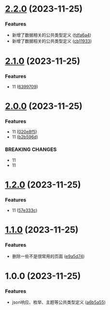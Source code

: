 # [2.2.0](https://github.com/dongjak-types/commons-ts/compare/v2.1.0...v2.2.0) (2023-11-25)


### Features

* 新增了数据相关的公共类型定义 ([fdfa6a4](https://github.com/dongjak-types/commons-ts/commit/fdfa6a4c730de892eb41e2cf4cd57a0eae7f37a5))
* 新增了数据相关的公共类型定义 ([cb11933](https://github.com/dongjak-types/commons-ts/commit/cb11933cbefb37dd20d9d386c76f32f9291967fd))

# [2.1.0](https://github.com/dongjak-types/commons-ts/compare/v2.0.0...v2.1.0) (2023-11-25)


### Features

* 11 ([6399709](https://github.com/dongjak-types/commons-ts/commit/63997094f32118fd27e122b3de151cf3a19fde3b))

# [2.0.0](https://github.com/dongjak-types/commons-ts/compare/v1.2.0...v2.0.0) (2023-11-25)


### Features

* 11 ([020e8f5](https://github.com/dongjak-types/commons-ts/commit/020e8f56b57883f203c411a5a84c7780f0d631d0))
* 11 ([b2b596d](https://github.com/dongjak-types/commons-ts/commit/b2b596dccd94f96054158b4cc87236728b31f1b1))


### BREAKING CHANGES

* 11
* 11

# [1.2.0](https://github.com/dongjak-types/commons-ts/compare/v1.1.0...v1.2.0) (2023-11-25)


### Features

* 11 ([57e333c](https://github.com/dongjak-types/commons-ts/commit/57e333c8b9c4d3bf170d81888a1554f385af3fdc))

# [1.1.0](https://github.com/dongjak-types/commons-ts/compare/v1.0.0...v1.1.0) (2023-11-25)


### Features

* 删除一些不是很常用的页面 ([e9a5d74](https://github.com/dongjak-types/commons-ts/commit/e9a5d74941d21e2d771755ef6a56eec0892b8430))

# 1.0.0 (2023-11-25)


### Features

* json响应、枚举、主题等公共类型定义 ([a6b5a55](https://github.com/dongjak-types/commons-ts/commit/a6b5a55d44a1954414ec77c5ce5440c1bde6c67f))
